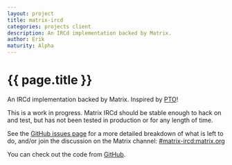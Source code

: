 ```yaml
---
layout: project
title: matrix-ircd
categories: projects client
description: An IRCd implementation backed by Matrix.
author: Erik
maturity: Alpha
---
```


# {{ page.title }}
An IRCd implementation backed by Matrix. Inspired by [PTO](./pto.html)!

This is a work in progress. Matrix IRCd should be stable enough to hack on and test, but has not been tested in production or for any length of time.

See the [GitHub issues page](https://github.com/matrix-org/matrix-ircd/issues) for a more detailed breakdown of what is left to do, and/or join the discussion on the Matrix channel: [#matrix-ircd:matrix.org](https://matrix.to/#/#matrix-ircd:matrix.org)

You can check out the code from [GitHub](https://github.com/matrix-org/matrix-ircd).
